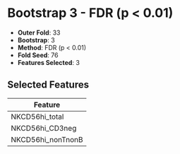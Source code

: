 # Bootstrap 3 - FDR (p < 0.01)

- **Outer Fold**: 33
- **Bootstrap**: 3
- **Method**: FDR (p < 0.01)
- **Fold Seed**: 76
- **Features Selected**: 3

## Selected Features

| Feature |
|---------|
| NKCD56hi_total |
| NKCD56hi_CD3neg |
| NKCD56hi_nonTnonB |
